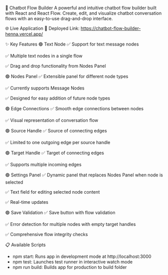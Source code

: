 🤖 Chatbot Flow Builder
A powerful and intuitive chatbot flow builder built with React and React Flow. Create, edit, and visualize chatbot conversation flows with an easy-to-use drag-and-drop interface.

🌐 Live Application
🔗 Deployed Link: https://chatbot-flow-builder-henna.vercel.app/

✨ Key Features
🟢 Text Node
✅ Support for text message nodes

✅ Multiple text nodes in a single flow

✅ Drag and drop functionality from Nodes Panel

🟢 Nodes Panel
✅ Extensible panel for different node types

✅ Currently supports Message Nodes

✅ Designed for easy addition of future node types

🟢 Edge Connections
✅ Smooth edge connections between nodes

✅ Visual representation of conversation flow

🟢 Source Handle
✅ Source of connecting edges

✅ Limited to one outgoing edge per source handle

🟢 Target Handle
✅ Target of connecting edges

✅ Supports multiple incoming edges

🟢 Settings Panel
✅ Dynamic panel that replaces Nodes Panel when node is selected

✅ Text field for editing selected node content

✅ Real-time updates

🟢 Save Validation
✅ Save button with flow validation

✅ Error detection for multiple nodes with empty target handles

✅ Comprehensive flow integrity checks


📋 Available Scripts

- npm start: 	Runs app in development mode at
http://localhost:3000
- npm test: 	Launches test runner in interactive watch mode
- npm run build:	Builds app for production to build folder